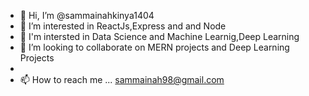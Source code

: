 - 👋 Hi, I’m @sammainahkinya1404
- 👀 I’m interested in ReactJs,Express and and Node
- 🌱 I'm intersted in  Data Science and Machine Learnig,Deep Learning
- 💞️ I’m looking to collaborate on MERN projects and Deep Learning Projects
-
- 📫 How to reach me ...
  sammainah98@gmail.com

<!---
sammainahkinya1404/sammainahkinya1404 is a ✨ special ✨ repository because its `README.md` (this file) appears on your GitHub profile.
You can click the Preview link to take a look at your changes.
--->
